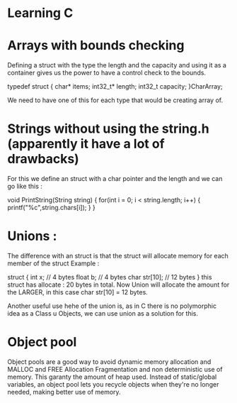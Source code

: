 # Learning C 

# Arrays with bounds checking
Defining a struct with the type the length and the capacity and using it as a container gives us the power to have a control check to the bounds.

typedef struct
{
    char* items;
    int32_t* length;
    int32_t capacity;
}CharArray;

We need to have one of this for each type that would be creating array of.

# Strings without using the string.h (apparently it have a lot of drawbacks)
For this we define an struct with a char pointer and the length
and we can go like this : 

void PrintString(String string)
{
    for(int i = 0; i < string.length; i++)
    {
        printf("%c",string.chars[i]);
    }
}

# Unions :
The difference with an struct is that the struct will allocate memory for each member of the struct
Example :

struct 
{
    int x; // 4 bytes
    float b; // 4 bytes
    char str[10]; // 12 bytes
}
this struct has allocate : 20 bytes in total.
Now Union will allocate the amount for the LARGER, in this case
char str[10] = 12 bytes.

Another useful use hehe of the union is, as in C there is no polymorphic idea as a Class u Objects,
we can use union as a solution for this.

# Object pool
Object pools are a good way to avoid dynamic memory allocation and MALLOC and FREE Allocation Fragmentation and non deterministic use of memory.
This garanty the amount of heap used.
Instead of static/global variables, an object pool lets you recycle objects when they're no longer needed, making better use of memory.